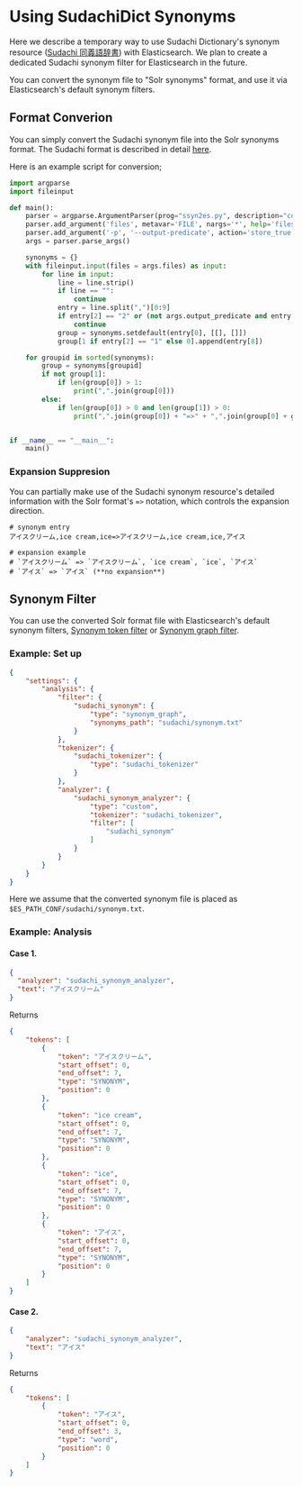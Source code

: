 # Using SudachiDict Synonyms

Here we describe a temporary way to use Sudachi Dictionary's synonym resource ([Sudachi 同義語辞書](https://github.com/WorksApplications/SudachiDict/blob/develop/docs/synonyms.md)) with Elasticsearch. We plan to create a dedicated Sudachi synonym filter for Elasticsearch in the future.

You can convert the synonym file to "Solr synonyms" format, and use it via Elasticsearch's default synonym filters.


## Format Converion

You can simply convert the Sudachi synonym file into the Solr synonyms format. The Sudachi format is described in detail [here](https://github.com/WorksApplications/SudachiDict/blob/develop/docs/synonyms.md).

Here is an example script for conversion;

```py
import argparse
import fileinput

def main():
    parser = argparse.ArgumentParser(prog="ssyn2es.py", description="convert Sudachi synonyms to ES")
    parser.add_argument('files', metavar='FILE', nargs='*', help='files to read, if empty, stdin is used')
    parser.add_argument('-p', '--output-predicate', action='store_true', help='output predicates')
    args = parser.parse_args()

    synonyms = {}
    with fileinput.input(files = args.files) as input:
        for line in input:
            line = line.strip()
            if line == "":
                continue
            entry = line.split(",")[0:9]
            if entry[2] == "2" or (not args.output_predicate and entry[1] == "2"):
                continue
            group = synonyms.setdefault(entry[0], [[], []])
            group[1 if entry[2] == "1" else 0].append(entry[8])

    for groupid in sorted(synonyms):
        group = synonyms[groupid]
        if not group[1]:
            if len(group[0]) > 1:
                print(",".join(group[0]))
        else:
            if len(group[0]) > 0 and len(group[1]) > 0:
                print(",".join(group[0]) + "=>" + ",".join(group[0] + group[1]))


if __name__ == "__main__":
    main()
```

### Expansion Suppresion

You can partially make use of the Sudachi synonym resource's detailed information with the Solr format's `=>` notation, which controls the expansion direction.

```
# synonym entry
アイスクリーム,ice cream,ice=>アイスクリーム,ice cream,ice,アイス

# expansion example
# `アイスクリーム` => `アイスクリーム`, `ice cream`, `ice`, `アイス`
# `アイス` => `アイス` (**no expansion**)
```


## Synonym Filter

You can use the converted Solr format file with Elasticsearch's default synonym filters, [Synonym token filter](https://www.elastic.co/guide/en/elasticsearch/reference/current/analysis-synonym-tokenfilter.html) or [Synonym graph filter](https://www.elastic.co/guide/en/elasticsearch/reference/current/analysis-synonym-graph-tokenfilter.html).


### Example: Set up

```json
{
    "settings": {
        "analysis": {
            "filter": {
                "sudachi_synonym": {
                    "type": "synonym_graph",
                    "synonyms_path": "sudachi/synonym.txt"
                }
            },
            "tokenizer": {
                "sudachi_tokenizer": {
                    "type": "sudachi_tokenizer"
                }
            },
            "analyzer": {
                "sudachi_synonym_analyzer": {
                    "type": "custom",
                    "tokenizer": "sudachi_tokenizer",
                    "filter": [
                        "sudachi_synonym"
                    ]
                }
            }
        }
    }
}
```

Here we assume that the converted synonym file is placed as `$ES_PATH_CONF/sudachi/synonym.txt`.


### Example: Analysis

#### Case 1.

```json
{
  "analyzer": "sudachi_synonym_analyzer",
  "text": "アイスクリーム"
}
```

Returns 

```json
{
    "tokens": [
        {
            "token": "アイスクリーム",
            "start_offset": 0,
            "end_offset": 7,
            "type": "SYNONYM",
            "position": 0
        },
        {
            "token": "ice cream",
            "start_offset": 0,
            "end_offset": 7,
            "type": "SYNONYM",
            "position": 0
        },
        {
            "token": "ice",
            "start_offset": 0,
            "end_offset": 7,
            "type": "SYNONYM",
            "position": 0
        },
        {
            "token": "アイス",
            "start_offset": 0,
            "end_offset": 7,
            "type": "SYNONYM",
            "position": 0
        }
    ]
}
```

#### Case 2.

```json
{
    "analyzer": "sudachi_synonym_analyzer",
    "text": "アイス"
}
```

Returns 

```json
{
    "tokens": [
        {
            "token": "アイス",
            "start_offset": 0,
            "end_offset": 3,
            "type": "word",
            "position": 0
        }
    ]
}
```